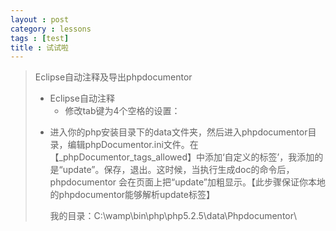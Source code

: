 ```yaml
---
layout : post
category : lessons
tags : [test]
title : 试试啦
---
```


<blockquote> <p>Eclipse自动注释及导出phpdocumentor</p><ul>
<li>Eclipse自动注释
<ul>
<li>修改tab键为4个空格的设置：</li>
</ul>
</li>
<li>
<p>进入你的php安装目录下的data文件夹，然后进入phpdocumentor目录，编辑phpDocumentor.ini文件。在【_phpDocumentor_tags_allowed】中添加‘自定义的标签’，我添加的是“update”。保存，退出。这时候，当执行生成doc的命令后，phpdocumentor 会在页面上把“update”加粗显示。【此步骤保证你本地的phpdocumentor能够解析update标签】 </p>
<p>我的目录：C:\wamp\bin\php\php5.2.5\data\Phpdocumentor\</p>
</li>
</ul>
<p> </blcokquote>